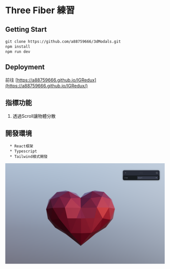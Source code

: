 # Three Fiber 練習

## Getting Start
```
git clone https://github.com/a88759666/3dModals.git
npm install
npm run dev
```


## Deployment
前往 [https://a88759666.github.io/IGRedux](https://a88759666.github.io/IGRedux/)


## 指標功能

1. 透過Scroll讓物體分散

## 開發環境
```
  * React框架
  * Typescript
  * Tailwind樣式開發
```
![screenshot](./src/images/screenshot.png)
